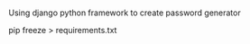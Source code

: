 ####

Using django python framework to create password generator

pip freeze > requirements.txt


####